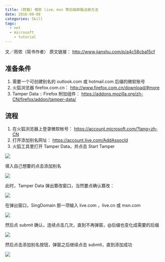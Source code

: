 ```yaml
---
title: (转载) 微软 live、msn 等后缀邮箱注册方法
date: 2016-09-08
categories: Skill
tags:
  - net
  - microsoft
	- tutorial
---
```


文／雨侬（简书作者）
原文链接： <http://www.jianshu.com/p/a4c58cba15cf>

## 准备条件

1. 需要一个可创建别名的 outlook.com 或 hotmail.com 后缀的微软账号
2. 火狐浏览器 firefox.com.cn： http://www.firefox.com.cn/download/#more
3. Tamper Data :: Firefox 附加组件： https://addons.mozilla.org/zh-CN/firefox/addon/tamper-data/

## 流程

1. 在火狐浏览器上登录微软帐号： https://account.microsoft.com/?lang=zh-CN
2. 打开添加别名网址： https://account.live.com/AddAssocId
3. 火狐工具里打开 Tamper Data，并点击 Start Tamper

![](http://oi0t0q67c.bkt.clouddn.com/blog_skill/LiveMailRegister_1.jpg)

填入自己想要的点击添加别名

![](http://oi0t0q67c.bkt.clouddn.com/blog_skill/LiveMailRegister_2.jpg)

此时，Tamper Data 弹出篡改窗口，当然要点确认篡改：

![](http://oi0t0q67c.bkt.clouddn.com/blog_skill/LiveMailRegister_3.jpg)

在弹出窗口，SingDomain 那一项输入 live.com ，live.cn 或 msn.com

![](http://oi0t0q67c.bkt.clouddn.com/blog_skill/LiveMailRegister_4.jpg)

然后点 submit 确认，连续点击几次，直到不再弹窗，@后缀也变化成需要的后缀

![](http://oi0t0q67c.bkt.clouddn.com/blog_skill/LiveMailRegister_5.jpg)

然后点击添加别名按钮，弹窗之后继续点击 submit，直到添加成功

![](http://oi0t0q67c.bkt.clouddn.com/blog_skill/LiveMailRegister_6.jpg)
